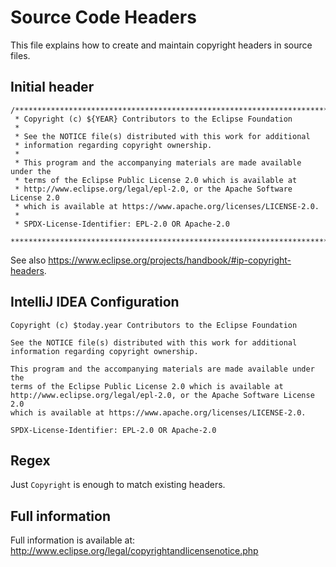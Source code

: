 <!---~~~~~~~~~~~~~~~~~~~~~~~~~~~~~~~~~~~~~~~~~~~~~~~~~~~~~~~~~~~~~~~~~~~~~~~~~~~
  ~ Copyright (c) 2020 Contributors to the Eclipse Foundation
  ~
  ~ See the NOTICE file(s) distributed with this work for additional
  ~ information regarding copyright ownership.
  ~
  ~ This program and the accompanying materials are made available under the
  ~ terms of the Eclipse Public License 2.0 which is available at
  ~ http://www.eclipse.org/legal/epl-2.0, or the Apache Software License 2.0
  ~ which is available at https://www.apache.org/licenses/LICENSE-2.0.
  ~
  ~ SPDX-License-Identifier: EPL-2.0 OR Apache-2.0
  ~~~~~~~~~~~~~~~~~~~~~~~~~~~~~~~~~~~~~~~~~~~~~~~~~~~~~~~~~~~~~~~~~~~~~~~~~~~~-->


# Source Code Headers

This file explains how to create and maintain copyright headers in source files.

## Initial header

```
/********************************************************************************
 * Copyright (c) ${YEAR} Contributors to the Eclipse Foundation
 *
 * See the NOTICE file(s) distributed with this work for additional
 * information regarding copyright ownership.
 *
 * This program and the accompanying materials are made available under the
 * terms of the Eclipse Public License 2.0 which is available at
 * http://www.eclipse.org/legal/epl-2.0, or the Apache Software License 2.0
 * which is available at https://www.apache.org/licenses/LICENSE-2.0.
 *
 * SPDX-License-Identifier: EPL-2.0 OR Apache-2.0
 ********************************************************************************/
```

See also <https://www.eclipse.org/projects/handbook/#ip-copyright-headers>.

## IntelliJ IDEA Configuration

```
Copyright (c) $today.year Contributors to the Eclipse Foundation

See the NOTICE file(s) distributed with this work for additional
information regarding copyright ownership.

This program and the accompanying materials are made available under the
terms of the Eclipse Public License 2.0 which is available at
http://www.eclipse.org/legal/epl-2.0, or the Apache Software License 2.0
which is available at https://www.apache.org/licenses/LICENSE-2.0.

SPDX-License-Identifier: EPL-2.0 OR Apache-2.0
```

## Regex

Just `Copyright` is enough to match existing headers.

## Full information

Full information is available at: <http://www.eclipse.org/legal/copyrightandlicensenotice.php>
